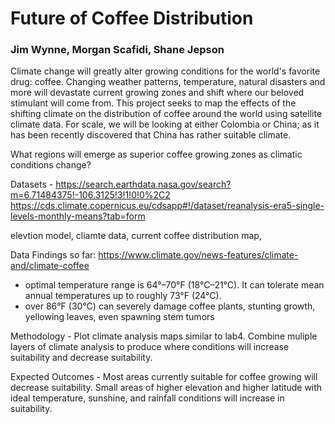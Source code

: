 # Future of Coffee Distribution
### Jim Wynne, Morgan Scafidi, Shane Jepson

Climate change will greatly alter growing conditions for the world's favorite drug: coffee. Changing weather patterns, temperature, natural disasters and more will devastate current growing zones and shift where our beloved stimulant will come from. This project seeks to map the effects of the shifting climate on the distribution of coffee around the world using satellite climate data. For scale, we will be looking at either Colombia or China; as it has been recently discovered that China has rather suitable climate.

What regions will emerge as superior coffee growing zones as climatic conditions change? 

Datasets - https://search.earthdata.nasa.gov/search?m=6.71484375!-106.3125!3!1!0!0%2C2
https://cds.climate.copernicus.eu/cdsapp#!/dataset/reanalysis-era5-single-levels-monthly-means?tab=form



elevtion model, cliamte data, current coffee distribution map, 

Data Findings so far: 
https://www.climate.gov/news-features/climate-and/climate-coffee
- optimal temperature range is 64°–70°F (18°C–21°C). It can tolerate mean annual temperatures up to roughly 73°F (24°C).
- over 86°F (30°C) can severely damage coffee plants, stunting growth, yellowing leaves, even spawning stem tumors

Methodology - Plot climate analysis maps similar to lab4.  Combine muliple layers of climate analysis to produce where conditions will increase suitability and decrease suitability. 

Expected Outcomes - Most areas currently suitable for coffee growing will decrease suitability. Small areas of higher elevation and higher latitude with ideal temperature, sunshine, and rainfall conditions will increase in suitability. 


